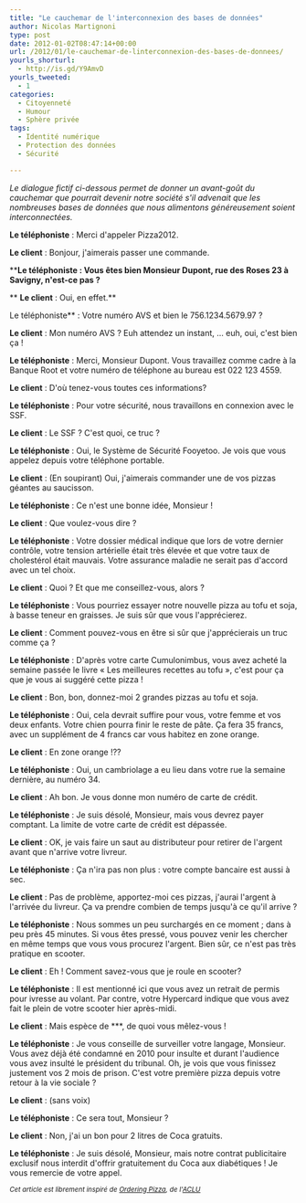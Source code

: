 ```yaml
---
title: "Le cauchemar de l'interconnexion des bases de données"
author: Nicolas Martignoni
type: post
date: 2012-01-02T08:47:14+00:00
url: /2012/01/le-cauchemar-de-linterconnexion-des-bases-de-donnees/
yourls_shorturl:
  - http://is.gd/Y9AmvD
yourls_tweeted:
  - 1
categories:
  - Citoyenneté
  - Humour
  - Sphère privée
tags:
  - Identité numérique
  - Protection des données
  - Sécurité

---
```

_Le dialogue fictif ci-dessous permet de donner un avant-goût du cauchemar que pourrait devenir notre société s'il advenait que les nombreuses bases de données que nous alimentons généreusement soient interconnectées._

**Le téléphoniste** : Merci d'appeler Pizza2012.
  
**Le client** : Bonjour, j'aimerais passer une commande.
  
******Le téléphoniste** : Vous êtes bien Monsieur Dupont, rue des Roses 23 à Savigny, n'est-ce pas ?**
  
** **Le client** : Oui, en effet.**
  
Le téléphoniste** : Votre numéro AVS et bien le 756.1234.5679.97 ?
  
**Le client** : Mon numéro AVS ? Euh attendez un instant, &#8230; euh, oui, c'est bien ça !
  
**Le téléphoniste** : Merci, Monsieur Dupont. Vous travaillez comme cadre à la Banque Root et votre numéro de téléphone au bureau est 022 123 4559.
  
**Le client** : D'où tenez-vous toutes ces informations?
  
**Le téléphoniste** : Pour votre sécurité, nous travaillons en connexion avec le SSF.
  
**Le client** : Le SSF ? C'est quoi, ce truc ?
  
**Le téléphoniste** : Oui, le Système de Sécurité Fooyetoo. Je vois que vous appelez depuis votre téléphone portable.
  
**Le client** : (En soupirant) Oui, j'aimerais commander une de vos pizzas géantes au saucisson.
  
**Le téléphoniste** : Ce n'est une bonne idée, Monsieur !
  
**Le client** : Que voulez-vous dire ?
  
**Le téléphoniste** : Votre dossier médical indique que lors de votre dernier contrôle, votre tension artérielle était très élevée et que votre taux de cholestérol était mauvais. Votre assurance maladie ne serait pas d'accord avec un tel choix.
  
**Le client** : Quoi ? Et que me conseillez-vous, alors ?
  
**Le téléphoniste** : Vous pourriez essayer notre nouvelle pizza au tofu et soja, à basse teneur en graisses. Je suis sûr que vous l'apprécierez.
  
**Le client** : Comment pouvez-vous en être si sûr que j'apprécierais un truc comme ça ?
  
**Le téléphoniste** : D'après votre carte Cumulonimbus, vous avez acheté la semaine passée le livre « Les meilleures recettes au tofu », c'est pour ça que je vous ai suggéré cette pizza !
  
**Le client** : Bon, bon, donnez-moi 2 grandes pizzas au tofu et soja.
  
**Le téléphoniste** : Oui, cela devrait suffire pour vous, votre femme et vos deux enfants. Votre chien pourra finir le reste de pâte. Ça fera 35 francs, avec un supplément de 4 francs car vous habitez en zone orange.
  
**Le client** : En zone orange !??
  
**Le téléphoniste** : Oui, un cambriolage a eu lieu dans votre rue la semaine dernière, au numéro 34.
  
**Le client** : Ah bon. Je vous donne mon numéro de carte de crédit.
  
**Le téléphoniste** : Je suis désolé, Monsieur, mais vous devrez payer comptant. La limite de votre carte de crédit est dépassée.
  
**Le client** : OK, je vais faire un saut au distributeur pour retirer de l'argent avant que n'arrive votre livreur.
  
**Le téléphoniste** : Ça n'ira pas non plus : votre compte bancaire est aussi à sec.
  
**Le client** : Pas de problème, apportez-moi ces pizzas, j'aurai l'argent à l'arrivée du livreur. Ça va prendre combien de temps jusqu'à ce qu'il arrive ?
  
**Le téléphoniste** : Nous sommes un peu surchargés en ce moment ; dans à peu près 45 minutes. Si vous êtes pressé, vous pouvez venir les chercher en même temps que vous vous procurez l'argent. Bien sûr, ce n'est pas très pratique en scooter.
  
**Le client** : Eh ! Comment savez-vous que je roule en scooter?
  
**Le téléphoniste** : Il est mentionné ici que vous avez un retrait de permis pour ivresse au volant. Par contre, votre Hypercard indique que vous avez fait le plein de votre scooter hier après-midi.
  
**Le client** : Mais espèce de \***, de quoi vous mêlez-vous !
  
**Le téléphoniste** : Je vous conseille de surveiller votre langage, Monsieur. Vous avez déjà été condamné en 2010 pour insulte et durant l'audience vous avez insulté le président du tribunal. Oh, je vois que vous finissez justement vos 2 mois de prison. C'est votre première pizza depuis votre retour à la vie sociale ?
  
**Le client** : (sans voix)
  
**Le téléphoniste** : Ce sera tout, Monsieur ?
  
**Le client** : Non, j'ai un bon pour 2 litres de Coca gratuits.
  
**Le téléphoniste** : Je suis désolé, Monsieur, mais notre contrat publicitaire exclusif nous interdit d'offrir gratuitement du Coca aux diabétiques ! Je vous remercie de votre appel.

<small><em>Cet article est librement inspiré de <a title="Ordering Pizza" href="http://www.aclu.org/ordering-pizza">Ordering Pizza</a>, de l'<a title="American Civil Liberties Union" href="http://www.aclu.org/">ACLU</a></em></small>